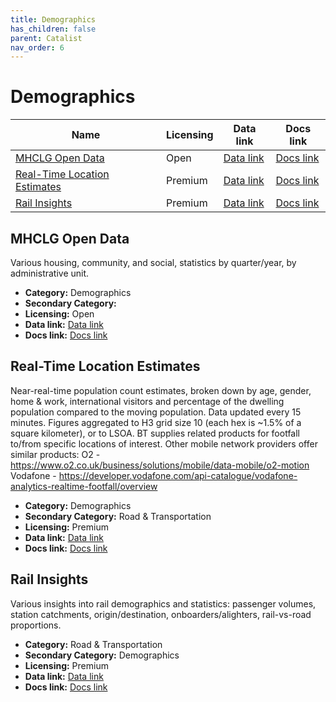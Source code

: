 ```yaml
---
title: Demographics
has_children: false
parent: Catalist
nav_order: 6
---
```


# Demographics

| Name                                                          | Licensing | Data link                                                                                                                         | Docs link                                                                                                                  |
| ------------------------------------------------------------- | --------- | --------------------------------------------------------------------------------------------------------------------------------- | -------------------------------------------------------------------------------------------------------------------------- |
| [MHCLG Open Data](#mhclg-open-data)                           | Open      | [Data link](https://opendatacommunities.org/resource?uri=http%3A%2F%2Fopendatacommunities.org%2Fdef%2Fconcept%2Ffolders%2Fthemes) | [Docs link](https://www.gov.uk/government/organisations/ministry-of-housing-communities-local-government/about/statistics) |
| [Real-Time Location Estimates](#real-time-location-estimates) | Premium   | [Data link](https://activeintelligence.bt.com/get-in-touch)                                                                       | [Docs link](https://developer.bt.com/products/real-time-location-insights)                                                 |
| [Rail Insights](#rail-insights)                               | Premium   | [Data link](https://activeintelligence.bt.com/get-in-touch)                                                                       | [Docs link](https://developer.bt.com/products/rail-network-api)                                                            |

## MHCLG Open Data

Various housing, community, and social, statistics by quarter/year, by administrative unit.

- **Category:** Demographics
- **Secondary Category:** 
- **Licensing:** Open
- **Data link:** [Data link](https://opendatacommunities.org/resource?uri=http%3A%2F%2Fopendatacommunities.org%2Fdef%2Fconcept%2Ffolders%2Fthemes)
- **Docs link:** [Docs link](https://www.gov.uk/government/organisations/ministry-of-housing-communities-local-government/about/statistics)



## Real-Time Location Estimates

Near-real-time population count estimates, broken down by age, gender, home & work, international visitors and percentage of the dwelling population compared to the moving population. Data updated every 15 minutes. Figures aggregated to H3 grid size 10 (each hex is ~1.5% of a square kilometer), or to LSOA. BT supplies related products for footfall to/from specific locations of interest. Other mobile network providers offer similar products:
O2 - https://www.o2.co.uk/business/solutions/mobile/data-mobile/o2-motion
Vodafone - https://developer.vodafone.com/api-catalogue/vodafone-analytics-realtime-footfall/overview

- **Category:** Demographics
- **Secondary Category:** Road & Transportation
- **Licensing:** Premium
- **Data link:** [Data link](https://activeintelligence.bt.com/get-in-touch)
- **Docs link:** [Docs link](https://developer.bt.com/products/real-time-location-insights)



## Rail Insights

Various insights into rail demographics and statistics: passenger volumes, station catchments, origin/destination, onboarders/alighters, rail-vs-road proportions.

- **Category:** Road & Transportation
- **Secondary Category:** Demographics
- **Licensing:** Premium
- **Data link:** [Data link](https://activeintelligence.bt.com/get-in-touch)
- **Docs link:** [Docs link](https://developer.bt.com/products/rail-network-api)
